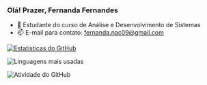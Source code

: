 ### Olá! Prazer, Fernanda Fernandes
 
  - 🌱 Estudante do curso de Análise e Desenvolvimento de Sistemas
  - 📫 E-mail para contato: fernanda.nac09@gmail.com

[![Estatísticas do GitHub](https://github-readme-stats.vercel.app/api?username=Fernandeezz&show_icons=true&theme=radical)](https://github.com/Fernandeezz)

![Linguagens mais usadas](https://github-readme-stats.vercel.app/api/top-langs/?username=Fernandeezz&layout=compact)

![Atividade do GitHub](https://activity-graph.herokuapp.com/graph?username=Fernandeezz&theme=react-dark)



